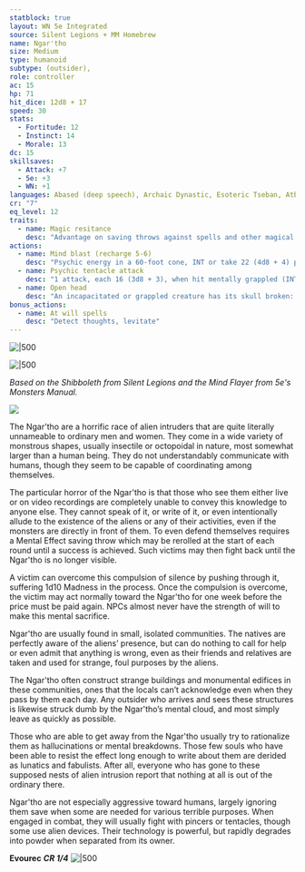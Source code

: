 ```yaml
---
statblock: true
layout: WN 5e Integrated
source: Silent Legions + MM Homebrew
name: Ngar'tho
size: Medium
type: humanoid
subtype: (outsider),
role: controller
ac: 15
hp: 71
hit_dice: 12d8 + 17
speed: 30
stats:
  - Fortitude: 12 
  - Instinct: 14
  - Morale: 13
dc: 15
skillsaves:
  - Attack: +7
  - 5e: +3
  - WN: +1
languages: Abased (deep speech), Archaic Dynastic, Esoteric Tseban, Atban Dynastic, telepathy 120ft
cr: "7"
eq_level: 12
traits:
  - name: Magic resitance
    desc: "Advantage on saving throws against spells and other magical effects."
actions:
  - name: Mind blast (recharge 5-6)
    desc: "Psychic energy in a 60-foot cone, INT or take 22 (4d8 + 4) psychic damage and be stunned for 1 minute. A creature can repeat the saving throw at the end of each of its turns."
  - name: Psychic tentacle attack
    desc: "1 attack, each 16 (3d8 + 3), when hit mentally grappled (INT to escape)"
  - name: Open head
    desc: "An incapacitated or grappled creature has its skull broken: 55 (10d10). A killed creature has its brain consumed."
bonus_actions:
  - name: At will spells
    desc: "Detect thoughts, levitate"
---
```


![|500](https://i.imgur.com/93n2Xxn.png)

![|500](https://i.imgur.com/dNlwaVK.png)

*Based on the Shibboleth from Silent Legions and the Mind Flayer from 5e's Monsters Manual.*

![](https://i.imgur.com/GQeuI3S.png)



The Ngar'tho are a horrific race of alien intruders that are quite literally unnameable to ordinary men and women. They come in a wide variety of monstrous shapes, usually insectile or octopoidal in nature, most somewhat larger than a human being. They do not understandably communicate with humans, though they seem to be capable of coordinating among themselves.

The particular horror of the Ngar'tho is that those who see them either live or on video recordings are completely unable to convey this knowledge to anyone else. They cannot speak of it, or write of it, or even intentionally allude to the existence of the aliens or any of their activities, even if the monsters are directly in front of them. To even defend themselves requires a Mental Effect saving throw which may be rerolled at the start of each round until a success is achieved. Such victims may then fight back until the Ngar'tho is no longer visible.

A victim can overcome this compulsion of silence by pushing through it, suffering 1d10 Madness in the process. Once the compulsion is overcome, the victim may act normally toward the Ngar'tho for one week before the price must be paid again. NPCs almost never have the strength of will to make this mental sacrifice.

Ngar'tho are usually found in small, isolated communities. The natives are perfectly aware of the aliens’ presence, but can do nothing to call for help or even admit that anything is wrong, even as their friends and relatives are taken and used for strange, foul purposes by the aliens.

The Ngar'tho often construct strange buildings and monumental edifices in these communities, ones that the locals can’t acknowledge even when they pass by them each day. Any outsider who arrives and sees these structures is likewise struck dumb by the Ngar'tho’s mental cloud, and most simply leave as quickly as possible.

Those who are able to get away from the Ngar'tho usually try to rationalize them as hallucinations or mental breakdowns. Those few souls who have been able to resist the effect long enough to write about them are derided as lunatics and fabulists. After all, everyone who has gone to these supposed nests of alien intrusion report that nothing at all is out of the ordinary there.

Ngar'tho are not especially aggressive toward humans, largely ignoring them save when some are needed for various terrible purposes. When engaged in combat, they will usually fight with pincers or tentacles, though some use alien devices. Their technology is powerful, but rapidly degrades into powder when separated from its owner.

**Evourec**
***CR 1/4***
![|500](https://i.imgur.com/w7sOVio.png)
